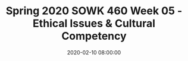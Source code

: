 ---
layout: single_presentation
name: week-05-ethical-issues-cultural-competency.md
title: "Spring 2020 SOWK 460 Week 05 - Ethical Issues & Cultural Competency"
date:  2020-02-10 08:00:00
presentation_id: dVuk5o
permalink: /presentations/dVuk5o/
redirect_from:
  - /presentations/dVuk5o/week-05-ethical-issues-cultural-competency
slides: 
  - slide_name: deck-4814-large-0.jpeg
    slide_text: >
      <p><strong>Location</strong>: CBC Campus -  SWL 208<br />
      <strong>Time</strong>: Mondays from 5:30-8:15<br />
      <strong>Week 05</strong>: 2/10/20<br />
      <strong>Topic and Content Area</strong>: Ethical Issues and Cultural Competency
      <strong>Reading Assignment</strong>: Kapp and Anderson chapters 5-6<br />
      <strong>Assignments Due</strong>:</p>
      <ul>
      <li>A-02 Reading Quiz 02/10/20</li>
      <li>A-04a: Weekly Journal 02 02/16/20</li>
      </ul>
      <p><strong>Other Important Information</strong>: N/A</p>
      
  - slide_name: deck-4814-large-1.jpeg
    slide_text: >
      <ul>
      <li>Ethics and program evaluation</li>
      <li>Steps in an ethical program evaluation</li>
      <li>Special presentation from Pacific University Oregon</li>
      <li>Cultural competence</li>
      <li>Implicit bias</li>
      </ul>
      
  - slide_name: deck-4814-large-2.jpeg
    slide_text: >
      <blockquote>
      <p>[Small Group Activity] Working in groups of 4-6, brainstorm the top 10 ways to conduct a program evaluation in an unethical manner.</p>
      </blockquote>
      <blockquote>
      <p>[Whole Class Activity] Have a representative come to the front, of the room. Go round robin have each group representative share a different unethical practice until the lists have been exhausted and not repeating any.</p>
      </blockquote>
      
  - slide_name: deck-4814-large-3.jpeg
    slide_text: >
      <blockquote>
      <p>There are some things that we can do as practitioners to help safeguard against unethical behavior in program evaluation</p>
      </blockquote>
      <ol>
      <li>Assume harm and risk: Always risk…
      <blockquote>
      <p>[Whole Class Activity] Brainstorm examples of what some of these risks might be</p>
      </blockquote>
      </li>
      <li>Identify and address risk: Risks should be documented and explicitly discussed as well as planned to help mitigate. Think process for IRB.</li>
      <li>Cultivate mutual responsibility: between parties involved in the development/implementation of the program evaluation</li>
      <li>Incorporate scrutiny: Work with stakeholders, for blindspots</li>
      <li>Understand the setting: Unable to understand the risk to the population unless understand the setting and population</li>
      <li>Avoid deception: Openness and transparency</li>
      </ol>
      
  - slide_name: deck-4814-large-4.jpeg
    slide_text: >
      <blockquote>
      <p>The following would be some steps to help ensure that your evaluation is done ethically.</p>
      </blockquote>
      <ol>
      <li>Plan that includes participant identification, sound methodology, and reporting plan</li>
      <li>Identify and review IRB guidelines and requirements</li>
      <li>Address policies and procedures required for protection of human subjects and informed consent</li>
      <li>Submit the evaluation plan and procedures to an agency board for review and approval</li>
      <li>Work with stakeholders to obtain cooperation</li>
      <li>Ensure informed consent and privacy</li>
      <li>Report to relevant stakeholders</li>
      </ol>
      
  - slide_name: deck-4814-large-5.jpeg
    slide_text: >
      <p>Discussion from Pacific University in Oregon</p>
      
  - slide_name: deck-4814-large-6.jpeg
    slide_text: >
      <blockquote>
      <p>There are three types of groups that do evaluations.</p>
      </blockquote>
      <ul>
      <li>Internal (agency-based evaluation resources)</li>
      <li>External University or Educational Organization</li>
      <li>Consulting Firm</li>
      </ul>
      
  - slide_name: deck-4814-large-7.jpeg
    slide_text: >
      <blockquote>
      <p>What are some words that should be included in a definition of cultural competence?</p>
      </blockquote>
      
  - slide_name: deck-4814-large-8.jpeg
    slide_text: >
      <blockquote>
      <p>must be woven <strong>throughout the evaluation process</strong>, regardless of how you characterize the steps.</p>
      </blockquote>
      
  - slide_name: deck-4814-large-9.jpeg
    slide_text: >
      <ul>
      <li>Where I am from (nationality, region, and heritage)?</li>
      <li>What are my beliefs, values, and religious and political orientations?</li>
      <li>What is my biological sex and gender identity?</li>
      <li>What is my age group?</li>
      <li>What is my social class?</li>
      <li>What are my vocations and avocations</li>
      <li>What life events have greatly affected me?</li>
      <li>Which of the above factors are significant to me?</li>
      <li>What do I see as resources I can use in this evaluation?</li>
      <li>What do I see as potential opportunities, challenges, or conflict for this evaluation</li>
      <li>What stereotypes do I hold?</li>
      </ul>
      
  - slide_name: deck-4814-large-10.jpeg
    slide_text: >
      <p>bit.ly/huimplicit
      Choose Skin-tone IAT</p>
      <p>Implicit bias refers to attitudes or stereotypes that affect our understanding, actions, and decisions in an unconscious manner.
      EVERYone has implicit bias.
      Having implicit bias does not make you a bad evaluator. Failing to recognize and consciously challenge your implicit bias can contribute to bad evaluations.</p>
      
  - slide_name: deck-4814-large-11.jpeg
    slide_text: >
      <blockquote>
      <p>The following are the questions we should be able to answer as we finish planning for our evaluation</p>
      </blockquote>
      <ul>
      <li>Have we constructed a sample or scope of study that is inclusive of diverse people served?</li>
      <li>How have we addressed language and literacy to assure accuracy and inclusiveness in our study?</li>
      <li>What  material resources have we identified and reviewed to education ourselves about the agency and the persons served?</li>
      <li>Are there actions or steps that we can take to increase the sense of comfort or safety for evaluation participants?</li>
      <li>Have we identified key descriptors and outcomes in an accurate manner that avoids negative stereotypes and includes program and participate strengths?</li>
      <li>Have we inquired about demographic and culturally related information for participants to identify factors that help understand their experiences?</li>
      <li>Are there specific ways that we can sensitively convey respect for people’s efforts and time commitment while they are participating in the study?</li>
      <li>Have we been sufficiently sensitive to potential stigma or vulnerabilities experienced by evaluation participants?</li>
      <li>In what ways have we been attentive to confidentiality at each stage of the evaluation?</li>
      <li>Are there ways in which the study process and findings can actually provide benefits to the present or future recipients of services?</li>
      <li>Have we discovered information that can and should inform advocacy efforts?</li>
      </ul>
      
presentation_description: >
  <p>This week we focus on how ethics and cultural competency connect to program evaluation.</p>
  <p>The agenda is as follows:</p>
  <ul>
  <li>Ethics and program evaluation</li>
  <li>Steps in an ethical program evaluation</li>
  <li>Special presentation from Pacific University Oregon</li>
  <li>Cultural competence</li>
  <li>Implicit bias</li>
  </ul>
  
downloadable_slides: deck-4814.pdf
slides_count: 12
header:
  teaser: deck-4814-thumb-0.jpeg
presentation_video:
location: "Heritage University"
tags:
  - Heritage University
  - BASW Program
  - SOWK 460w
---